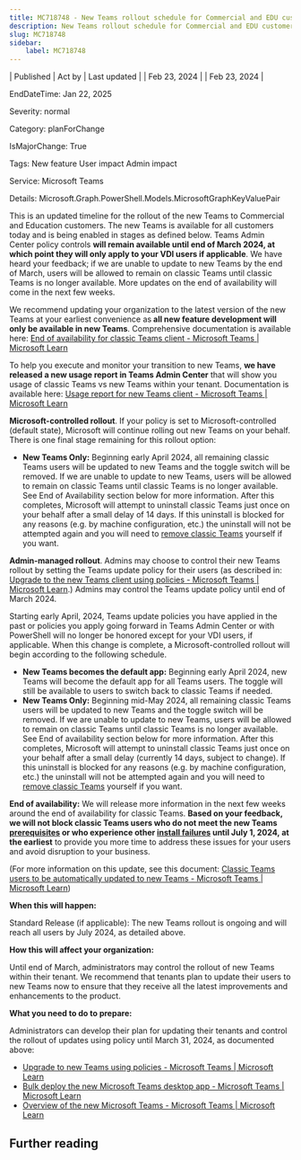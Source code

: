 ```yaml
---
title: MC718748 - New Teams rollout schedule for Commercial and EDU customers
description: New Teams rollout schedule for Commercial and EDU customers
slug: MC718748
sidebar:
    label: MC718748
---
```



| Published | Act by | Last updated |
| Feb 23, 2024 |  | Feb 23, 2024 |

EndDateTime: Jan 22, 2025

Severity: normal

Category: planForChange

IsMajorChange: True

Tags: New feature User impact Admin impact

Service: Microsoft Teams

Details: Microsoft.Graph.PowerShell.Models.MicrosoftGraphKeyValuePair

<p>This is an updated timeline for the rollout of the new Teams to Commercial and Education customers. The new Teams is available for all customers today and is being enabled in stages as defined below. Teams Admin Center policy controls <b>will remain available until end of March 2024, at which point they will only apply to your VDI users if applicable</b>. We have heard your feedback; if we are unable to update to new Teams by the end of March, users will be allowed to remain on classic Teams until classic Teams is no longer available. More updates on the end of availability will come in the next few weeks.</p><p>We recommend updating your organization to the latest version of the new Teams at your earliest convenience as<b> all new feature development will only be available in new Teams</b>. Comprehensive documentation is available here: <a href="https://learn.microsoft.com/microsoftteams/teams-classic-client-end-of-availability" target="_blank">End of availability for classic Teams client - Microsoft Teams | Microsoft Learn</a>
</p><p>To help you execute and monitor your transition to new Teams, <b>we have released a new usage report in Teams Admin Center</b> that will show you usage of classic Teams vs new Teams within your tenant. Documentation is available here: <a href="https://learn.microsoft.com/MicrosoftTeams/new-teams-usage-report" target="_blank">Usage report for new Teams client - Microsoft Teams | Microsoft Learn</a>
</p><p><b>Microsoft-controlled rollout</b>. If your policy is set to Microsoft-controlled (default state), Microsoft will continue rolling out new Teams on your behalf. There is one final stage remaining for this rollout option:
</p><ul><li><b>New Teams Only:</b> Beginning early April 2024, all remaining classic Teams users will be updated to new Teams and the toggle switch will be removed. If we are unable to update to new Teams, users will be allowed to remain on classic Teams until classic Teams is no longer available. See End of Availability section below for more information. After this completes, Microsoft will attempt to uninstall classic Teams just once on your behalf after a small delay of 14 days. If this uninstall is blocked for any reasons (e.g. by machine configuration, etc.) the uninstall will not be attempted again and you will need to <a href="https://learn.microsoft.com/microsoftteams/msi-deployment#uninstallation" target="_blank">remove classic Teams</a> yourself if you want.
</li></ul><p><b>Admin-managed rollout</b>. Admins may choose to control their new Teams rollout by setting the Teams update policy for their users (as described in: <a href="https://learn.microsoft.com/microsoftteams/new-teams-deploy-using-policies?tabs=teams-admin-center" target="_blank">Upgrade to the new Teams client using policies - Microsoft Teams | Microsoft Learn</a>.) Admins may control the Teams update policy until end of March 2024. 
</p><p>Starting early April, 2024, Teams update policies you have applied in the past or policies you apply going forward in Teams Admin Center or with PowerShell will no longer be honored except for your VDI users, if applicable. When this change is complete, a Microsoft-controlled rollout will begin according to the following schedule.
</p><ul><li><b>New Teams becomes the default app:</b> Beginning early April 2024, new Teams will become the default app for all Teams users. The toggle will still be available to users to switch back to classic Teams if needed.
</li><li><b>New Teams Only:</b> Beginning mid-May 2024, all remaining classic Teams users will be updated to new Teams and the toggle switch will be removed. If we are unable to update to new Teams, users will be allowed to remain on classic Teams until classic Teams is no longer available. See End of availability section below for more information. After this completes, Microsoft will attempt to uninstall classic Teams just once on your behalf after a small delay (currently 14 days, subject to change). If this uninstall is blocked for any reasons (e.g. by machine configuration, etc.) the uninstall will not be attempted again and you will need to <a href="https://learn.microsoft.com/microsoftteams/msi-deployment#uninstallation" target="_blank">remove classic Teams</a> yourself if you want.
</li></ul><p><b>End of availability:</b> We will release more information in the next few weeks around the end of availability for classic Teams. <b>Based on your feedback, we will not block classic Teams users who do not meet the new Teams </b><a href="https://learn.microsoft.com/microsoftteams/new-teams-deploy-using-policies?tabs=teams-admin-center#prerequisites" target="_blank" style="font-weight: bold;">prerequisites</a><b> or who experience other </b><a href="https://learn.microsoft.com/microsoftteams/new-teams-troubleshooting-installation" target="_blank" style="font-weight: bold;">install failures</a><b> until July 1, 2024,&nbsp;at the earliest</b> to provide you more time to address these issues for your users and avoid disruption to your business.
</p><p>(For more information on this update, see this document: <a href="https://learn.microsoft.com/MicrosoftTeams/new-teams-automatic-upgrade-announced" target="_blank">Classic Teams users to be automatically updated to new Teams - Microsoft Teams | Microsoft Learn</a>)</p><p><b>When this will happen:</b> 
</p><p>Standard Release (if applicable): The new Teams rollout is ongoing and will reach all users by July 2024, as detailed above.
</p><p><b>How this will affect your organization:</b>
</p><p>Until end of March, administrators may control the rollout of new Teams within their tenant. We recommend that tenants plan to update their users to new Teams now to ensure that they receive all the latest improvements and enhancements to the product.
</p><p><b>What you need to do to prepare:</b>
</p><p>Administrators can develop their plan for updating their tenants and control the rollout of updates using policy until March 31, 2024, as documented above: 
</p><ul><li><a href="https://learn.microsoft.com/microsoftteams/new-teams-deploy-using-policies?tabs=teams-admin-center" target="_blank">Upgrade to new Teams using policies - Microsoft Teams | Microsoft Learn</a>
</li><li><a href="https://learn.microsoft.com/microsoftteams/new-teams-bulk-install-client" target="_blank">Bulk deploy the new Microsoft Teams desktop app - Microsoft Teams | Microsoft Learn</a>
</li><li><a href="https://learn.microsoft.com/microsoftteams/new-teams-desktop-admin" target="_blank">Overview of the new Microsoft Teams - Microsoft Teams | Microsoft Learn </a></li></ul>

## Further reading
